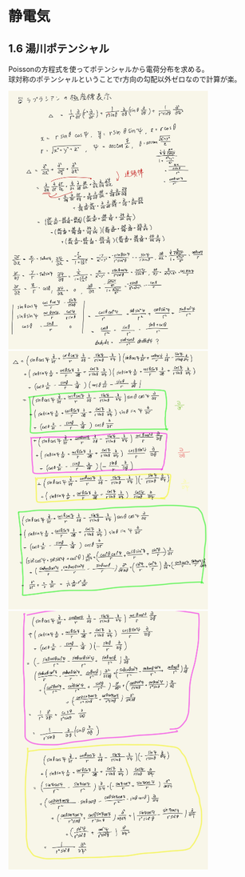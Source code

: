 <script type="text/javascript" async src="https://cdnjs.cloudflare.com/ajax/libs/mathjax/2.7.7/MathJax.js?config=TeX-MML-AM_CHTML">

</script>

<script type="text/x-mathjax-config">
 MathJax.Hub.Config({
 tex2jax: {
 inlineMath: [['$', '$'] ],
 displayMath: [ ['$$','$$'], ["\\[","\\]"] ]
 }
 });
</script>

# 静電気
## 1.6 湯川ポテンシャル

Poissonの方程式を使ってポテンシャルから電荷分布を求める。
<br>
球対称のポテンシャルということでr方向の勾配以外ゼロなので計算が楽。
<br>


<img width="400" alt="electromagnetism-12" src="./images/se-6/Electromagnetism-12.jpg">
<img width="400" alt="electromagnetism-13" src="./images/se-6/Electromagnetism-13.jpg">
<img width="400" alt="electromagnetism-13" src="./images/se-6/Electromagnetism-14.jpg">